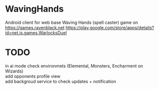# WavingHands
Android client for web base Waving Hands (spell caster) game on https://games.ravenblack.net
https://play.google.com/store/apps/details?id=net.is.games.WarlocksDuel

# TODO
in ai mode check environmets (Elemental, Monsters, Encharment on Wizards)<br>
add opponents profile view<br>
add backgroud service to check updates + notification<br>
